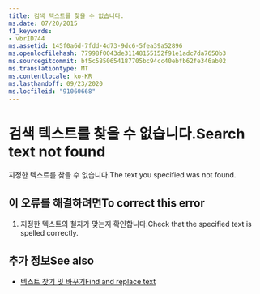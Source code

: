 ```yaml
---
title: 검색 텍스트를 찾을 수 없습니다.
ms.date: 07/20/2015
f1_keywords:
- vbrID744
ms.assetid: 145f0a6d-7fdd-4d73-9dc6-5fea39a52896
ms.openlocfilehash: 77998f0043de31148155152f91e1adc7da7650b3
ms.sourcegitcommit: bf5c5850654187705bc94cc40ebfb62fe346ab02
ms.translationtype: MT
ms.contentlocale: ko-KR
ms.lasthandoff: 09/23/2020
ms.locfileid: "91060668"
---
```

# <a name="search-text-not-found"></a><span data-ttu-id="08e91-102">검색 텍스트를 찾을 수 없습니다.</span><span class="sxs-lookup"><span data-stu-id="08e91-102">Search text not found</span></span>

<span data-ttu-id="08e91-103">지정한 텍스트를 찾을 수 없습니다.</span><span class="sxs-lookup"><span data-stu-id="08e91-103">The text you specified was not found.</span></span>  
  
## <a name="to-correct-this-error"></a><span data-ttu-id="08e91-104">이 오류를 해결하려면</span><span class="sxs-lookup"><span data-stu-id="08e91-104">To correct this error</span></span>  
  
1. <span data-ttu-id="08e91-105">지정한 텍스트의 철자가 맞는지 확인합니다.</span><span class="sxs-lookup"><span data-stu-id="08e91-105">Check that the specified text is spelled correctly.</span></span>  
  
## <a name="see-also"></a><span data-ttu-id="08e91-106">추가 정보</span><span class="sxs-lookup"><span data-stu-id="08e91-106">See also</span></span>

- [<span data-ttu-id="08e91-107">텍스트 찾기 및 바꾸기</span><span class="sxs-lookup"><span data-stu-id="08e91-107">Find and replace text</span></span>](/visualstudio/ide/finding-and-replacing-text)
